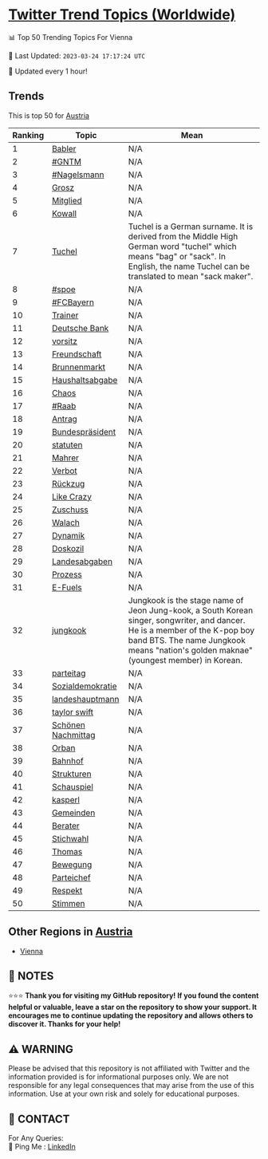 [Twitter Trend Topics (Worldwide)](https://github.com/ErcinDedeoglu/Twitter-Trend-Topics)
==========


📊 Top 50 Trending Topics For Vienna

📆 Last Updated: `2023-03-24 17:17:24 UTC`

🔧 Updated every 1 hour!


## Trends

This is top 50 for [Austria](</Austria>)

| Ranking | Topic | Mean |
| ------- | ------------ | ------------ |
| 1 | [Babler](http://twitter.com/search?q=Babler) | N/A |
| 2 | [#GNTM](http://twitter.com/search?q=%23GNTM) | N/A |
| 3 | [#Nagelsmann](http://twitter.com/search?q=%23Nagelsmann) | N/A |
| 4 | [Grosz](http://twitter.com/search?q=Grosz) | N/A |
| 5 | [Mitglied](http://twitter.com/search?q=Mitglied) | N/A |
| 6 | [Kowall](http://twitter.com/search?q=Kowall) | N/A |
| 7 | [Tuchel](http://twitter.com/search?q=Tuchel) | Tuchel is a German surname. It is derived from the Middle High German word "tuchel" which means "bag" or "sack". In English, the name Tuchel can be translated to mean "sack maker". |
| 8 | [#spoe](http://twitter.com/search?q=%23spoe) | N/A |
| 9 | [#FCBayern](http://twitter.com/search?q=%23FCBayern) | N/A |
| 10 | [Trainer](http://twitter.com/search?q=Trainer) | N/A |
| 11 | [Deutsche Bank](http://twitter.com/search?q=Deutsche+Bank) | N/A |
| 12 | [vorsitz](http://twitter.com/search?q=vorsitz) | N/A |
| 13 | [Freundschaft](http://twitter.com/search?q=Freundschaft) | N/A |
| 14 | [Brunnenmarkt](http://twitter.com/search?q=Brunnenmarkt) | N/A |
| 15 | [Haushaltsabgabe](http://twitter.com/search?q=Haushaltsabgabe) | N/A |
| 16 | [Chaos](http://twitter.com/search?q=Chaos) | N/A |
| 17 | [#Raab](http://twitter.com/search?q=%23Raab) | N/A |
| 18 | [Antrag](http://twitter.com/search?q=Antrag) | N/A |
| 19 | [Bundespräsident](http://twitter.com/search?q=Bundespr%c3%a4sident) | N/A |
| 20 | [statuten](http://twitter.com/search?q=statuten) | N/A |
| 21 | [Mahrer](http://twitter.com/search?q=Mahrer) | N/A |
| 22 | [Verbot](http://twitter.com/search?q=Verbot) | N/A |
| 23 | [Rückzug](http://twitter.com/search?q=R%c3%bcckzug) | N/A |
| 24 | [Like Crazy](http://twitter.com/search?q=Like+Crazy) | N/A |
| 25 | [Zuschuss](http://twitter.com/search?q=Zuschuss) | N/A |
| 26 | [Walach](http://twitter.com/search?q=Walach) | N/A |
| 27 | [Dynamik](http://twitter.com/search?q=Dynamik) | N/A |
| 28 | [Doskozil](http://twitter.com/search?q=Doskozil) | N/A |
| 29 | [Landesabgaben](http://twitter.com/search?q=Landesabgaben) | N/A |
| 30 | [Prozess](http://twitter.com/search?q=Prozess) | N/A |
| 31 | [E-Fuels](http://twitter.com/search?q=E-Fuels) | N/A |
| 32 | [jungkook](http://twitter.com/search?q=jungkook) | Jungkook is the stage name of Jeon Jung-kook, a South Korean singer, songwriter, and dancer. He is a member of the K-pop boy band BTS. The name Jungkook means "nation's golden maknae" (youngest member) in Korean. |
| 33 | [parteitag](http://twitter.com/search?q=parteitag) | N/A |
| 34 | [Sozialdemokratie](http://twitter.com/search?q=Sozialdemokratie) | N/A |
| 35 | [landeshauptmann](http://twitter.com/search?q=landeshauptmann) | N/A |
| 36 | [taylor swift](http://twitter.com/search?q=taylor+swift) | N/A |
| 37 | [Schönen Nachmittag](http://twitter.com/search?q=Sch%c3%b6nen+Nachmittag) | N/A |
| 38 | [Orban](http://twitter.com/search?q=Orban) | N/A |
| 39 | [Bahnhof](http://twitter.com/search?q=Bahnhof) | N/A |
| 40 | [Strukturen](http://twitter.com/search?q=Strukturen) | N/A |
| 41 | [Schauspiel](http://twitter.com/search?q=Schauspiel) | N/A |
| 42 | [kasperl](http://twitter.com/search?q=kasperl) | N/A |
| 43 | [Gemeinden](http://twitter.com/search?q=Gemeinden) | N/A |
| 44 | [Berater](http://twitter.com/search?q=Berater) | N/A |
| 45 | [Stichwahl](http://twitter.com/search?q=Stichwahl) | N/A |
| 46 | [Thomas](http://twitter.com/search?q=Thomas) | N/A |
| 47 | [Bewegung](http://twitter.com/search?q=Bewegung) | N/A |
| 48 | [Parteichef](http://twitter.com/search?q=Parteichef) | N/A |
| 49 | [Respekt](http://twitter.com/search?q=Respekt) | N/A |
| 50 | [Stimmen](http://twitter.com/search?q=Stimmen) | N/A |



## Other Regions in [Austria](</Austria>)

* [Vienna](</Austria/Vienna.md>)



## 📝 NOTES

⭐⭐⭐ **Thank you for visiting my GitHub repository! If you found the content helpful or valuable, leave a star on the repository to show your support. It encourages me to continue updating the repository and allows others to discover it. Thanks for your help!**


## ⚠️ WARNING

Please be advised that this repository is not affiliated with Twitter and the information provided is for informational purposes only. We are not responsible for any legal consequences that may arise from the use of this information. Use at your own risk and solely for educational purposes.


## 📨 CONTACT

 For Any Queries:  
            🏓 Ping Me : [LinkedIn](https://www.linkedin.com/in/ercindedeoglu/)
